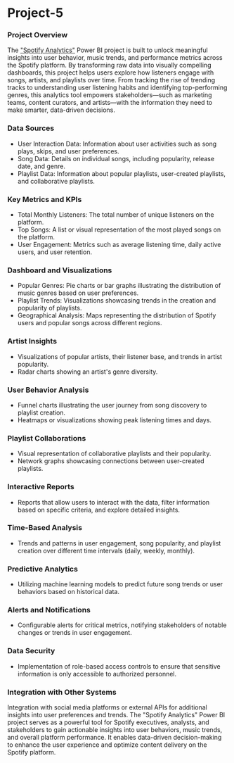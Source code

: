 # Project-5

### Project Overview

The ["Spotify Analytics"](https://1drv.ms/u/c/53d9d0eaf14ddcbb/EZpELs5MAxZOmepQr2mL6v8BPo1BUJh-5fAjhWkA4aHcJQ?e=RwydcG) Power BI project is built to unlock meaningful insights into user behavior, music trends, and performance metrics across the Spotify platform. By transforming raw data into visually compelling dashboards, this project helps users explore how listeners engage with songs, artists, and playlists over time. From tracking the rise of trending tracks to understanding user listening habits and identifying top-performing genres, this analytics tool empowers stakeholders—such as marketing teams, content curators, and artists—with the information they need to make smarter, data-driven decisions.

### Data Sources

- User Interaction Data: Information about user activities such as song plays, skips, and user preferences.
- Song Data: Details on individual songs, including popularity, release date, and genre.
- Playlist Data: Information about popular playlists, user-created playlists, and collaborative playlists.

### Key Metrics and KPIs

- Total Monthly Listeners: The total number of unique listeners on the platform.
- Top Songs: A list or visual representation of the most played songs on the platform.
- User Engagement: Metrics such as average listening time, daily active users, and user retention.

### Dashboard and Visualizations

- Popular Genres: Pie charts or bar graphs illustrating the distribution of music genres based on user preferences.
- Playlist Trends: Visualizations showcasing trends in the creation and popularity of playlists.
- Geographical Analysis: Maps representing the distribution of Spotify users and popular songs across different regions.

### Artist Insights

- Visualizations of popular artists, their listener base, and trends in artist popularity.
- Radar charts showing an artist's genre diversity.

### User Behavior Analysis

- Funnel charts illustrating the user journey from song discovery to playlist creation.
- Heatmaps or visualizations showing peak listening times and days.

### Playlist Collaborations

- Visual representation of collaborative playlists and their popularity.
- Network graphs showcasing connections between user-created playlists.

### Interactive Reports

- Reports that allow users to interact with the data, filter information based on specific criteria, and explore detailed insights.

### Time-Based Analysis

- Trends and patterns in user engagement, song popularity, and playlist creation over different time intervals (daily, weekly, monthly).

### Predictive Analytics

- Utilizing machine learning models to predict future song trends or user behaviors based on historical data.

### Alerts and Notifications

- Configurable alerts for critical metrics, notifying stakeholders of notable changes or trends in user engagement.

### Data Security

- Implementation of role-based access controls to ensure that sensitive information is only accessible to authorized personnel.

### Integration with Other Systems

Integration with social media platforms or external APIs for additional insights into user preferences and trends.
The "Spotify Analytics" Power BI project serves as a powerful tool for Spotify executives, analysts, and stakeholders to gain actionable insights into user behaviors, music trends, and overall platform performance. It enables data-driven decision-making to enhance the user experience and optimize content delivery on the Spotify platform.

